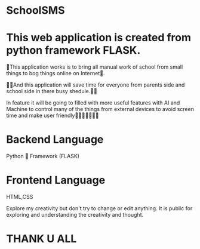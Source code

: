 # SchoolSMS
# This web application is created from python framework FLASK.
🚀This application works is to bring all manual work of school from small things to bog things online on Internet🗼.

🥳🥳And this application will save time for everyone from parents side and school side in there busy shedule.🥳🥳

In feature it will be going to filled with more useful features with AI and Machine to control many of the things from external devices to avoid screen time and make user friendly🤗🤗🤗🤗🤗🤗🤗

# Backend Language 
Python 🐍
Framework (FLASK)
# Frontend Language 
HTML,CSS

Explore my creativity but don't try to change or edit anything. It is public for exploring and understanding the creativity and thought.

# THANK U ALL
